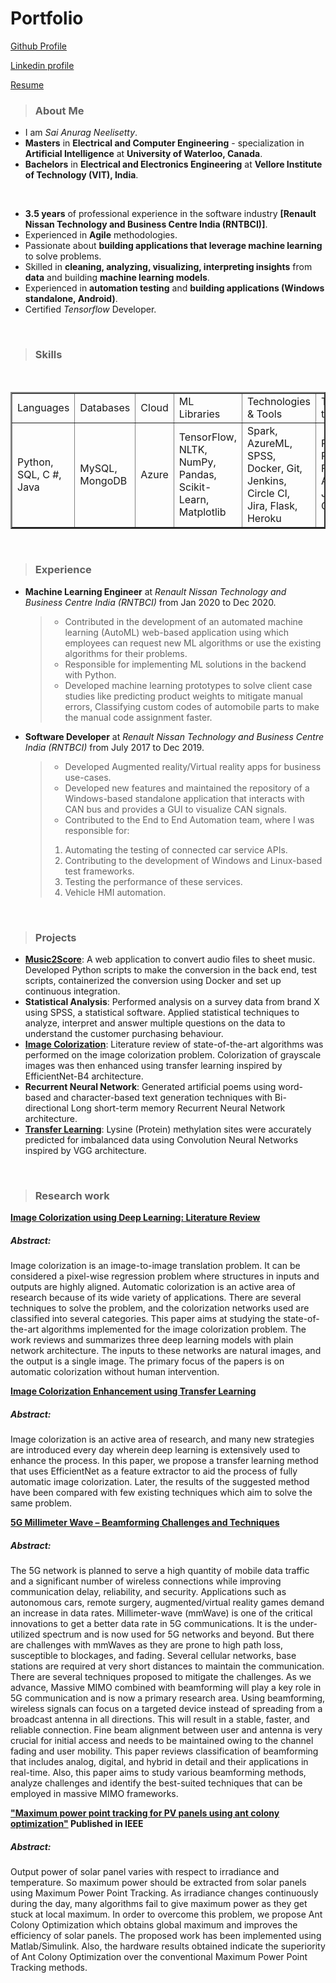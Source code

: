# Portfolio 

[Github Profile](https://github.com/saianurag96)
<br>

[Linkedin profile](https://www.linkedin.com/in/saianurag/)
<br>

[Resume](https://github.com/saianurag96/Portfolio/blob/main/SaiAnurag_Resume.pdf)
<br>

> <h3>About Me</h3>

* I am *Sai Anurag Neelisetty*.
* __Masters__ in __Electrical and Computer Engineering__ - specialization in __Artificial Intelligence__ at __University of Waterloo, Canada__.
* __Bachelors__ in __Electrical and Electronics Engineering__ at __Vellore Institute of Technology (VIT), India__.
<br>

* __3.5 years__ of professional experience in the software industry __[Renault Nissan Technology and Business Centre India (RNTBCI)]__.
* Experienced in __Agile__ methodologies.
* Passionate about __building applications that leverage machine learning__ to solve problems.
* Skilled in __cleaning, analyzing, visualizing, interpreting insights__ from __data__ and building __machine learning models__.
* Experienced in __automation testing__ and __building applications (Windows standalone, Android)__.
* Certified _Tensorflow_ Developer.
<br>

> <h3>Skills</h3>
<!--
* __Languages &nbsp; &nbsp; &nbsp; &nbsp; &nbsp; &nbsp; &nbsp; &nbsp; &nbsp; &nbsp; :__ &nbsp; &nbsp; &nbsp; &nbsp; Python, SQL, C #, Java 
* __ML Libraries &nbsp; &nbsp; &nbsp; &nbsp; &nbsp; &nbsp; &nbsp; &nbsp; &nbsp; :__  &nbsp; &nbsp; &nbsp; &nbsp; TensorFlow, NLTK, NumPy, Pandas, Scikit-Learn, Matplotlib
* __Technologies & Tools &nbsp; &nbsp; :__ &nbsp; &nbsp; &nbsp; &nbsp; Spark, AzureML, SPSS, Docker, Git, Jenkins, Circle CI, Jira,
Flask, Heroku
* __Databases &nbsp; &nbsp; &nbsp; &nbsp; &nbsp; &nbsp; &nbsp; &nbsp; &nbsp; &nbsp; &nbsp; :__ &nbsp; &nbsp; &nbsp; &nbsp; MySQL, MongoDB
* __Cloud &nbsp; &nbsp; &nbsp; &nbsp; &nbsp; &nbsp; &nbsp; &nbsp; &nbsp; &nbsp; &nbsp; &nbsp; &nbsp; &nbsp; &nbsp; :__ &nbsp; &nbsp; &nbsp; &nbsp; Azure
* __Testing tools &nbsp; &nbsp; &nbsp; &nbsp; &nbsp; &nbsp; &nbsp; &nbsp; &nbsp; :__ &nbsp; &nbsp; &nbsp; &nbsp; PyTest, Robot Framework, Appium, JUnit, Cucumber

-->
<br>

<TABLE BORDER='2'>
<TR>
<TD>Languages</TD>
<TD>Databases</TD>
<TD>Cloud</TD>
<TD>ML Libraries</TD>
<TD>Technologies & Tools</TD>
<TD>Testing tools</TD>
</TR>
<TR>
<TD>Python, SQL, C #, Java </TD>
<TD>MySQL, MongoDB</TD>
<TD>Azure</TD>
<TD>TensorFlow, NLTK, NumPy, Pandas, Scikit-Learn, Matplotlib</TD>
<TD>Spark, AzureML, SPSS, Docker, Git, Jenkins, Circle CI, Jira,
Flask, Heroku</TD>
<TD>PyTest, Robot Framework, Appium, JUnit, Cucumber</TD>

</TR>
</TABLE>
<br>

> <h3>Experience</h3>
* __Machine Learning Engineer__ at _Renault Nissan Technology and Business Centre India (RNTBCI)_ from Jan 2020 to Dec 2020.
  > * Contributed in the development of an automated machine learning (AutoML) web-based application using which employees can request new ML algorithms or use the existing algorithms for their problems. 
  > * Responsible for implementing ML solutions in the backend with Python.
  > * Developed machine learning prototypes to solve client case studies like predicting product weights to mitigate manual errors, Classifying custom codes of automobile parts to make the manual code assignment faster.

* __Software Developer__ at _Renault Nissan Technology and Business Centre India (RNTBCI)_ from July 2017 to Dec 2019.
  > * Developed Augmented reality/Virtual reality apps for business use-cases. 
  > * Developed new features and maintained the repository of a Windows-based standalone application that interacts with CAN bus and provides a GUI to visualize CAN signals.
  > * Contributed to the End to End Automation team, where I was responsible for:
  > 1. Automating the testing of connected car service APIs.
  > 2. Contributing to the development of Windows and Linux-based test frameworks.
  > 3. Testing the performance of these services.
  > 4. Vehicle HMI automation.
<br>

> <h3>Projects</h3>
* [__Music2Score__](https://github.com/music2score/music2score): A web application to convert audio files to sheet music. Developed Python scripts to make the conversion
in the back end, test scripts, containerized the conversion using Docker and set up continuous integration.
* __Statistical Analysis__: Performed analysis on a survey data from brand X using SPSS, a statistical software. Applied
statistical techniques to analyze, interpret and answer multiple questions on the data to understand the customer purchasing
behaviour.
* [__Image Colorization__](https://github.com/saianurag96/Research/tree/main/Image%20Colorization): Literature review of state-of-the-art algorithms was performed on the image colorization problem. Colorization of grayscale images was then enhanced using transfer learning inspired by EfficientNet-B4 architecture.
* __Recurrent Neural Network__: Generated artificial poems using word-based and character-based text generation techniques with Bi-directional Long short-term memory Recurrent Neural Network architecture.
* [__Transfer Learning__](https://github.com/saianurag96/Protein-Lysine-Methylation-using-Convolution-Neural-Network): Lysine (Protein) methylation sites were accurately predicted for imbalanced data using Convolution Neural Networks inspired by VGG architecture.
<br>

> <h3>Research work</h3>
[__Image Colorization using Deep Learning: Literature Review__](https://github.com/saianurag96/Research/blob/main/Image%20Colorization/Image%20Colorization%20using%20Deep%20Learning%20-%20Literature%20Review.pdf)
##### Abstract:
Image colorization is an image-to-image translation problem. It can be considered a pixel-wise regression problem where structures in inputs and outputs are highly aligned. Automatic colorization is an active area of research because of its wide variety of applications. There are several techniques to solve the problem, and the colorization networks used are classified into several categories. This paper aims at studying the state-of-the-art algorithms implemented for the image colorization problem. The work reviews and summarizes three deep learning models with plain network architecture. The inputs to these networks are natural images, and the output is a single image. The primary focus of the papers is on automatic colorization without human intervention.

[__Image Colorization Enhancement using Transfer Learning__](https://link-url-here.org)

##### Abstract:
Image colorization is an active area of research, and many new strategies are introduced every day wherein deep learning is extensively used to enhance the process. In this paper, we propose a transfer learning method that uses EfficientNet as a feature extractor to aid the process of fully automatic image colorization. Later, the results of the suggested method have been compared with few existing techniques which aim to solve the same problem.

[__5G Millimeter Wave – Beamforming Challenges and Techniques__](https://github.com/saianurag96/Research/blob/main/5G%20Network/5G%20Millimeter%20Wave%20%E2%80%93%20Beamforming%20Challenges%20and%20Techniques.pdf)

##### Abstract:

The 5G network is planned to serve a high quantity of mobile data traffic and a significant number of wireless connections while improving communication delay, reliability, and security. Applications such as autonomous cars, remote surgery, augmented/virtual reality games demand an increase in data rates. Millimeter-wave (mmWave) is one of the critical innovations to get a better data rate in 5G communications. It is the under-utilized spectrum and is now used for 5G networks and beyond. But there are challenges with mmWaves as they are prone to high path loss, susceptible to blockages, and fading. Several cellular networks, base stations are required at very short distances to maintain the communication. There are several techniques proposed to mitigate the challenges. As we advance, Massive MIMO combined with beamforming will play a key role in 5G communication and is now a primary research area. Using beamforming, wireless signals can focus on a targeted device instead of spreading from a broadcast antenna in all directions. This will result in a stable, faster, and reliable connection. Fine beam alignment between user and antenna is very crucial for initial access and needs to be maintained owing to the channel fading and user mobility. This paper reviews classification of beamforming that includes analog, digital, and hybrid in detail and their applications in real-time. Also, this paper aims to study various beamforming methods, analyze challenges and identify the best-suited techniques that can be employed in massive MIMO frameworks.


__["Maximum power point tracking for PV panels using ant colony optimization"](https://ieeexplore.ieee.org/document/8245004) Published in IEEE__

##### Abstract:
Output power of solar panel varies with respect to irradiance and temperature. So maximum power should be extracted from solar panels using Maximum Power Point Tracking. As irradiance changes continuously during the day, many algorithms fail to give maximum power as they get stuck at local maximum. In order to overcome this problem, we propose Ant Colony Optimization which obtains global maximum and improves the efficiency of solar panels. The proposed work has been implemented using Matlab/Simulink. Also, the hardware results obtained indicate the superiority of Ant Colony Optimization over the conventional Maximum Power Point Tracking methods.

